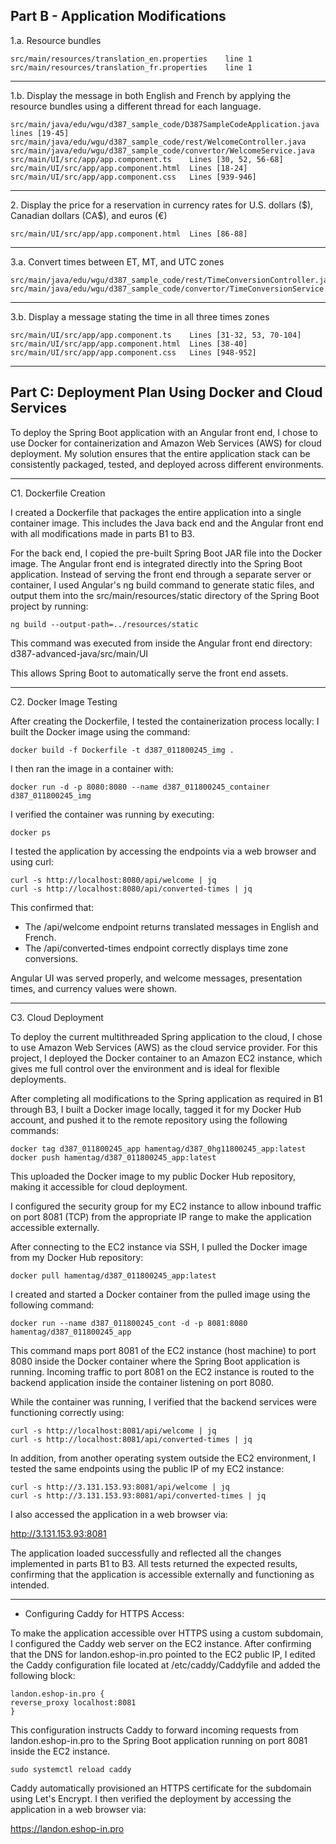 ## Part B - Application Modifications

1.a. Resource bundles

	src/main/resources/translation_en.properties	line 1
	src/main/resources/translation_fr.properties	line 1
---
1.b. Display the message in both English and French by applying the resource bundles using a different thread for each language.
	
	src/main/java/edu/wgu/d387_sample_code/D387SampleCodeApplication.java  lines [19-45]
	src/main/java/edu/wgu/d387_sample_code/rest/WelcomeController.java
	src/main/java/edu/wgu/d387_sample_code/convertor/WelcomeService.java
	src/main/UI/src/app/app.component.ts    Lines [30, 52, 56-68]
	src/main/UI/src/app/app.component.html  Lines [18-24]
	src/main/UI/src/app/app.component.css   Lines [939-946]
---
2\. Display the price for a reservation in currency rates for U.S. dollars (\$), Canadian dollars 
(CA\$), and euros (€)

	src/main/UI/src/app/app.component.html  Lines [86-88]
---
3.a. Convert times between ET, MT, and UTC zones

	src/main/java/edu/wgu/d387_sample_code/rest/TimeConversionController.java
	src/main/java/edu/wgu/d387_sample_code/convertor/TimeConversionService.java
---
3.b. Display a message stating the time in all three times zones

	src/main/UI/src/app/app.component.ts    Lines [31-32, 53, 70-104]
	src/main/UI/src/app/app.component.html  Lines [38-40]
	src/main/UI/src/app/app.component.css   Lines [948-952]

---

## Part C: Deployment Plan Using Docker and Cloud Services


To deploy the Spring Boot application with an Angular front end, I chose to use Docker for 
containerization and Amazon Web Services (AWS) for cloud deployment. My solution ensures that 
the entire application stack can be consistently packaged, tested, and deployed across 
different environments.

---

C1. Dockerfile Creation

I created a Dockerfile that packages the entire application into a single container image. This includes the Java back end and the Angular front end with all modifications made in parts B1 to B3.

For the back end, I copied the pre-built Spring Boot JAR file into the Docker image. The Angular front end is integrated directly into the Spring Boot application. Instead of serving the front end through a separate server or container, I used Angular's ng build command to generate static files, and output them into the src/main/resources/static directory of the Spring Boot project by running:

	ng build --output-path=../resources/static

This command was executed from inside the Angular front end directory: d387-advanced-java/src/main/UI

This allows Spring Boot to automatically serve the front end assets.

---

C2. Docker Image Testing

After creating the Dockerfile, I tested the containerization process locally:
I built the Docker image using the command:

	docker build -f Dockerfile -t d387_011800245_img .

I then ran the image in a container with:

	docker run -d -p 8080:8080 --name d387_011800245_container d387_011800245_img

I verified the container was running by executing:

	docker ps

I tested the application by accessing the endpoints via a web browser and using curl:

	curl -s http://localhost:8080/api/welcome | jq
	curl -s http://localhost:8080/api/converted-times | jq

This confirmed that:

* The /api/welcome endpoint returns translated messages in English and French.
* The /api/converted-times endpoint correctly displays time zone conversions.

Angular UI was served properly, and welcome messages, presentation times, and currency values were shown.

---

C3. Cloud Deployment

To deploy the current multithreaded Spring application to the cloud, I chose to use Amazon Web 
Services (AWS) as the cloud service provider. For this project, I deployed the Docker container 
to an Amazon EC2 instance, which gives me full control over the environment and is ideal for 
flexible deployments.

After completing all modifications to the Spring application as required in B1 through B3, 
I built a Docker image locally, tagged it for my Docker Hub account, and pushed it to the 
remote repository using the following commands:

    docker tag d387_011800245_app hamentag/d387_0hg11800245_app:latest
    docker push hamentag/d387_011800245_app:latest

This uploaded the Docker image to my public Docker Hub repository, making it accessible for 
cloud deployment.

I configured the security group for my EC2 instance to allow inbound traffic on port 8081 (TCP) 
from the appropriate IP range to make the application accessible externally.

After connecting to the EC2 instance via SSH, I pulled the Docker image from my Docker Hub repository:

    docker pull hamentag/d387_011800245_app:latest

I created and started a Docker container from the pulled image using the following command:

    docker run --name d387_011800245_cont -d -p 8081:8080 hamentag/d387_011800245_app

This command maps port 8081 of the EC2 instance (host machine) to port 8080 inside the Docker 
container where the Spring Boot application is running. Incoming traffic to port 8081 on the EC2 
instance is routed to the backend application inside the container listening on port 8080.

While the container was running, I verified that the backend services were functioning correctly 
using:

    curl -s http://localhost:8081/api/welcome | jq  
    curl -s http://localhost:8081/api/converted-times | jq

In addition, from another operating system outside the EC2 environment, I tested the same 
endpoints using the public IP of my EC2 instance:

    curl -s http://3.131.153.93:8081/api/welcome | jq  
    curl -s http://3.131.153.93:8081/api/converted-times | jq

I also accessed the application in a web browser via:

http://3.131.153.93:8081

The application loaded successfully and reflected all the changes implemented in parts B1 to B3.
All tests returned the expected results, confirming that the application is accessible 
externally and functioning as intended.

---
* Configuring Caddy for HTTPS Access:

To make the application accessible over HTTPS using a custom subdomain, I configured the Caddy 
web server on the EC2 instance. After confirming that the DNS for landon.eshop-in.pro pointed 
to the EC2 public IP, I edited the Caddy configuration file located at /etc/caddy/Caddyfile 
and added the following block:

    landon.eshop-in.pro {
    reverse_proxy localhost:8081
    }

This configuration instructs Caddy to forward incoming requests from landon.eshop-in.pro to the 
Spring Boot application running on port 8081 inside the EC2 instance.

    sudo systemctl reload caddy

Caddy automatically provisioned an HTTPS certificate for the subdomain using Let's Encrypt. 
I then verified the deployment by accessing the application in a web browser via:

https://landon.eshop-in.pro

